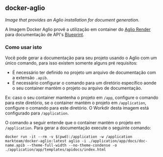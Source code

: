 ## docker-aglio

*Image that provides an Aglio installation for document generation.*

A Imagem Docker Aglio provê a utilização em container do [Aglio Render](https://github.com/danielgtaylor/aglio) para documentação de API's [Blueprint](https://apiblueprint.org/).

### Como usar isto

Você pode gerar a documentação para seu projeto usando o Aglio com um único comando, para isso existem somente alguns pré requisitos:

- É necessário ter definido no projeto um arquivo de documentação com a extensão `.apib`.
- É necessário configurar o comando para um diretório específico aonde o seu container mantém o projeto ou arquivo de documentação.

Ex: caso o seu container mantenha o projeto em `/app`, configure o comando para este diretório, se o container mantém o projeto em `/application`, configure o comando para este diretório. O Workdir desta imagem está configurado para `/application`.

O comando a seguir entende que o container mantém o projeto em `/application`. Para gerar a documentação execute o seguinte comando:

`docker run -it --rm -v $(pwd):/application -w /application markteam/docker-aglio:latest aglio -i ./application/app/docs/doc-name.apib --theme-full-width --no-theme-condense -o ./application/app/templates/apidocs/index.html`
